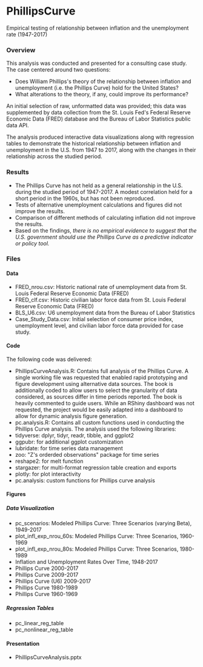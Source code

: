 # PhillipsCurve
Empirical testing of relationship between inflation and the unemployment rate (1947-2017)

### Overview
This analysis was conducted and presented for a consulting case study. The case centered around two questions:
- Does William Phillips's theory of the relationship between inflation and unemployment (i.e. the Phillips Curve) hold for the United States?
- What alterations to the theory, if any, could improve its performance?

An initial selection of raw, unformatted data was provided; this data was supplemented by data collection from the St. Louis Fed's Federal Reserve Economic Data (FRED) database and the Bureau of Labor Statistics public data API.

The analysis produced interactive data visualizations along with regression tables to demonstrate the historical relationship between inflation and unemployment in the U.S. from 1947 to 2017, along with the changes in their relationship across the studied period. 

### Results
- The Phillips Curve has not held as a general relationship in the U.S. during the studied period of 1947-2017. A modest correlation held for a short period in the 1960s, but has not been reproduced.
- Tests of alternative unemployment calculations and figures did not improve the results.
- Comparison of different methods of calculating inflation did not improve the results.
- Based on the findings, *there is no empirical evidence to suggest that the U.S. government should use the Phillips Curve as a predictive indicator or policy tool.*

### Files

#### Data
- FRED_nrou.csv: Historic national rate of unemployment data from St. Louis Federal Reserve Economic Data (FRED)
- FRED_clf.csv: Historic civilian labor force data from St. Louis Federal Reserve Economic Data (FRED)
- BLS_U6.csv: U6 unemployment data from the Bureau of Labor Statistics
- Case_Study_Data.csv: Initial selection of consumer price index, unemployment level, and civilian labor force data provided for case study.

#### Code
The following code was delivered:
- PhillipsCurveAnalysis.R: Contains full analysis of the Phillips Curve. A single working file was requested that enabled rapid prototyping and figure development using alternative data sources. The book is additionally coded to allow users to select the granularity of data considered, as sources differ in time periods reported. The book is heavily commented to guide users. While an RShiny dashboard was not requested, the project would be easily adapted into a dashboard to allow for dynamic analysis figure generation.
- pc.analysis.R: Contains all custom functions used in conducting the Phillips Curve analysis.
The analysis used the following libraries:
- tidyverse: dplyr, tidyr, readr, tibble, and ggplot2
- ggpubr: for additional ggplot customization
- lubridate: for time series data management
- zoo: "Z's orderded observations" package for time series
- reshape2: for melt function
- stargazer: for multi-format regression table creation and exports
- plotly: for plot interactivity
- pc.analysis: custom functions for Phillips curve analysis

#### Figures

##### Data Visualization
- pc_scenarios: Modeled Phillips Curve: Three Scenarios (varying Beta), 1949-2017
- plot_infl_exp_nrou_60s: Modeled Phillips Curve: Three Scenarios, 1960-1969
- plot_infl_exp_nrou_80s: Modeled Phillips Curve: Three Scenarios, 1980-1989
- Inflation and Unemployment Rates Over Time, 1948-2017
- Phillips Curve 2000-2017
- Phillips Curve 2009-2017
- Phillips Curve (U6) 2009-2017
- Phillips Curve 1980-1989
- Phillips Curve 1960-1969

##### Regression Tables
- pc_linear_reg_table
- pc_nonlinear_reg_table

#### Presentation
- PhillipsCurveAnalysis.pptx
